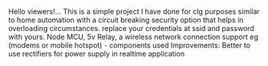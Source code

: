 Hello viewers!...
This is a simple project I have done for clg purposes similar to home automation with a circuit breaking security option that helps in overloading circumstances.
replace your credentials at ssid and password with yours.
Node MCU, 5v Relay, a wireless network connection support eg (modems or mobile hotspot) - components used
Improvements:
Better to use rectifiers for power supply in realtime application
